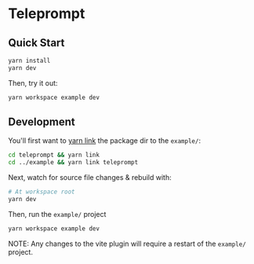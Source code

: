 # Teleprompt

## Quick Start

```sh
yarn install
yarn dev
```

Then, try it out:

```sh
yarn workspace example dev
```

## Development

You'll first want to [yarn link](https://classic.yarnpkg.com/lang/en/docs/cli/link/) the package dir to the `example/`:

```sh
cd teleprompt && yarn link
cd ../example && yarn link teleprompt
```

Next, watch for source file changes & rebuild with:
```sh
# At workspace root
yarn dev
```

Then, run the `example/` project

```sh
yarn workspace example dev
```

NOTE: Any changes to the vite plugin will require a restart of the `example/` project.
